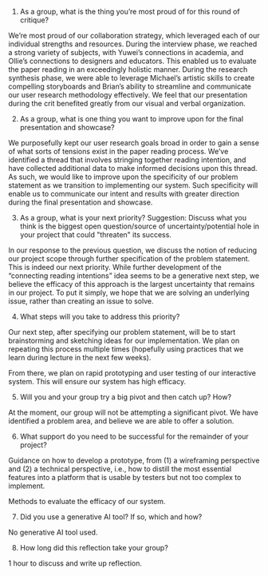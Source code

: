 1. As a group, what is the thing you’re most proud of for this round of critique?

We’re most proud of our collaboration strategy, which leveraged each of our individual strengths and resources. During the interview phase, we reached a strong variety of subjects, with Yuwei’s connections in academia, and Ollie’s connections to designers and educators. This enabled us to evaluate the paper reading in an exceedingly holistic manner. During the research synthesis phase, we were able to leverage Michael’s artistic skills to create compelling storyboards and Brian’s ability to streamline and communicate our user research methodology effectively. We feel that our presentation during the crit benefited greatly from our visual and verbal organization.

2. As a group, what is one thing you want to improve upon for the final presentation and showcase?

We purposefully kept our user research goals broad in order to gain a sense of what sorts of tensions exist in the paper reading process. We’ve identified a thread that involves stringing together reading intention, and have collected additional data to make informed decisions upon this thread. As such, we would like to improve upon the specificity of our problem statement as we transition to implementing our system. Such specificity will enable us to communicate our intent and results with greater direction during the final presentation and showcase.

3. As a group, what is your next priority? Suggestion: Discuss what you think is the biggest open question/source of uncertainty/potential hole in your project that could "threaten" its success.

In our response to the previous question, we discuss the notion of reducing our project scope through further specification of the problem statement. This is indeed our next priority. While further development of the “connecting reading intentions” idea seems to be a generative next step, we believe the efficacy of this approach is the largest uncertainty that remains in our project. To put it simply, we hope that we are solving an underlying issue, rather than creating an issue to solve.

4. What steps will you take to address this priority?

Our next step, after specifying our problem statement, will be to start brainstorming and sketching ideas for our implementation. We plan on repeating this process multiple times (hopefully using practices that we learn during lecture in the next few weeks).

From there, we plan on rapid prototyping and user testing of our interactive system. This will ensure our system has high efficacy.

5. Will you and your group try a big pivot and then catch up? How?

At the moment, our group will not be attempting a significant pivot. We have identified a problem area, and believe we are able to offer a solution.

6. What support do you need to be successful for the remainder of your project?

Guidance on how to develop a prototype, from (1) a wireframing perspective and (2) a technical perspective, i.e., how to distill the most essential features into a platform that is usable by testers but not too complex to implement.

Methods to evaluate the efficacy of our system.

7. Did you use a generative AI tool? If so, which and how?

No generative AI tool used.

8. How long did this reflection take your group?

1 hour to discuss and write up reflection.